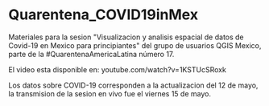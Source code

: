# Quarentena_COVID19inMex

Materiales para la sesion "Visualizacion y analisis espacial de datos de Covid-19 en Mexico para principiantes" del grupo de usuarios QGIS Mexico, parte de la #QuarentenaAmericaLatina número 17.

El video esta disponible en: youtube.com/watch?v=1KSTUcSRoxk

Los datos sobre COVID-19 corresponden a la actualizacion del 12 de mayo, la transmision de la sesion en vivo fue el viernes 15 de mayo.
